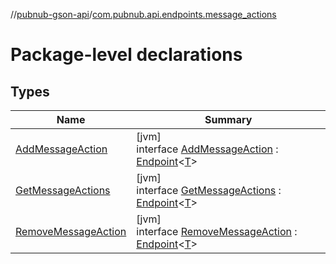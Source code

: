 //[pubnub-gson-api](../../index.md)/[com.pubnub.api.endpoints.message_actions](index.md)

# Package-level declarations

## Types

| Name | Summary |
|---|---|
| [AddMessageAction](-add-message-action/index.md) | [jvm]<br>interface [AddMessageAction](-add-message-action/index.md) : [Endpoint](../com.pubnub.api.endpoints/-endpoint/index.md)&lt;[T](../com.pubnub.api.endpoints/-endpoint/index.md)&gt; |
| [GetMessageActions](-get-message-actions/index.md) | [jvm]<br>interface [GetMessageActions](-get-message-actions/index.md) : [Endpoint](../com.pubnub.api.endpoints/-endpoint/index.md)&lt;[T](../com.pubnub.api.endpoints/-endpoint/index.md)&gt; |
| [RemoveMessageAction](-remove-message-action/index.md) | [jvm]<br>interface [RemoveMessageAction](-remove-message-action/index.md) : [Endpoint](../com.pubnub.api.endpoints/-endpoint/index.md)&lt;[T](../com.pubnub.api.endpoints/-endpoint/index.md)&gt; |
